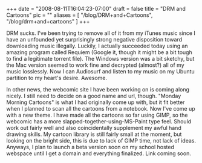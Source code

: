 
+++
date = "2008-08-11T16:04:23-07:00"
draft = false
title = "DRM and Cartoons"
pic = ""
aliases = [
  "/blog/DRM+and+Cartoons",
  "/blog/drm+and+cartoons"
]
+++

<p>
    DRM sucks.  I've been trying to remove all of it from my iTunes music since I have an	 				 	
    unfounded yet surprisingly strong negative disposition toward downloading music illegally. 				
    Luckily, I actually succeeded today using an amazing program called Requiem (Google it, though it 		
    might be a bit tough to find a legitimate torrent file).  The Windows version was a bit sketchy,		
    but the Mac version seemed to work fine and decrypted (almost?) all of my music losslessly.  		
    Now I can Audiosurf and listen to my music on my Ubuntu partition to my heart's desire.  Awesome.		
    </p>
    <p>
    In other news, the webcomic site I have been working on is coming along nicely.  I 							
    still need to decide on a good name and url, though.  "Monday Morning Cartoons" is what I had 			
    originally come up with, but it fit better when I planned to scan all the cartoons from a 				
    notebook.  Now I've come up with a new theme.  I have made all the cartoons so far using GIMP,			
    so the webcomic has a more slapped-together-using-MS-Paint type feel.  Should work out fairly			
    well and also coincidentally supplement my awful hand drawing skills.  My cartoon library is 			
    still fairly small at the moment, but looking on the bright side, this is due to lack of GIMP			
    time, not lack of ideas.  Anyways, I plan to launch a beta version soon on my school hosted				
    webspace until I get a domain and everything finalized.  Link coming soon.										
    </p>